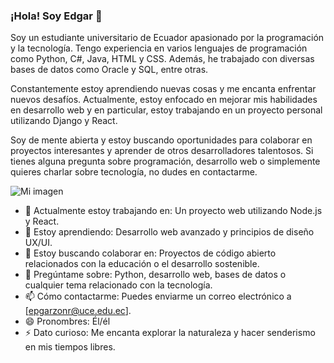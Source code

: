 ### ¡Hola! Soy Edgar 👋

Soy un estudiante universitario de Ecuador apasionado por la programación y la tecnología. Tengo experiencia en varios lenguajes de programación como Python, C#, Java, HTML y CSS. Además, he trabajado con diversas bases de datos como Oracle y SQL, entre otras.

Constantemente estoy aprendiendo nuevas cosas y me encanta enfrentar nuevos desafíos. Actualmente, estoy enfocado en mejorar mis habilidades en desarrollo web y en particular, estoy trabajando en un proyecto personal utilizando Django y React.

Soy de mente abierta y estoy buscando oportunidades para colaborar en proyectos interesantes y aprender de otros desarrolladores talentosos. Si tienes alguna pregunta sobre programación, desarrollo web o simplemente quieres charlar sobre tecnología, no dudes en contactarme.


![Mi imagen](epgarzonr10-image.jpg)

- 🔭 Actualmente estoy trabajando en: Un proyecto web utilizando Node.js y React.
- 🌱 Estoy aprendiendo: Desarrollo web avanzado y principios de diseño UX/UI.
- 👯 Estoy buscando colaborar en: Proyectos de código abierto relacionados con la educación o el desarrollo sostenible.
- 💬 Pregúntame sobre: Python, desarrollo web, bases de datos o cualquier tema relacionado con la tecnología.
- 📫 Cómo contactarme: Puedes enviarme un correo electrónico a [epgarzonr@uce.edu.ec].
- 😄 Pronombres: Él/él
- ⚡ Dato curioso: Me encanta explorar la naturaleza y hacer senderismo en mis tiempos libres.
